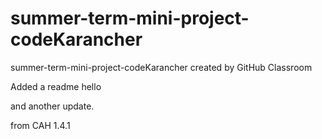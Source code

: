 # summer-term-mini-project-codeKarancher
summer-term-mini-project-codeKarancher created by GitHub Classroom

Added a readme
hello

and another update. 

from CAH 1.4.1 